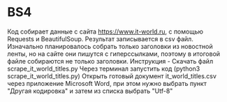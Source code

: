 # BS4
Код собирает данные с сайта https://www.it-world.ru, с помощью Requests и BeautifulSoup. Результат записывается в csv файл. Изначально планировалось собрать только заголовки из новостной ленты, но на сайте они пишутся с гиперссылками, поэтому в итоговой файле собираются не только заголовки.
Инструкция - 
Скачать файл scrape_it_world_titles.py
Через терминал запустить код (python3 scrape_it_world_titles.py)
Открыть готовый документ it_world_titles.csv через приложение Microsoft Word, при этом нужно выбрать пункт "Другая кодировка" и затем из списка выбрать "Utf-8"
